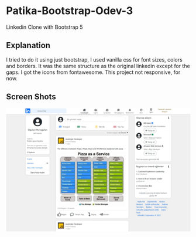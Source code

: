 # Patika-Bootstrap-Odev-3
Linkedin Clone with Bootstrap 5

## Explanation
I tried to do it using just bootstrap, I used vanilla css for font sizes, colors and borders. It was the same structure as the original linkedin except for the gaps. I got the icons from fontawesome. This project not responsive, for now.

## Screen Shots
<img src="final.jpg" width="600">